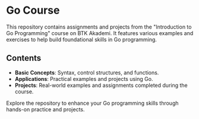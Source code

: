 # Go Course
This repository contains assignments and projects from the "Introduction to Go Programming" course on BTK Akademi. It features various examples and exercises to help build foundational skills in Go programming.

## Contents
- **Basic Concepts**: Syntax, control structures, and functions.
- **Applications**: Practical examples and projects using Go.
- **Projects**: Real-world examples and assignments completed during the course.


Explore the repository to enhance your Go programming skills through hands-on practice and projects.
